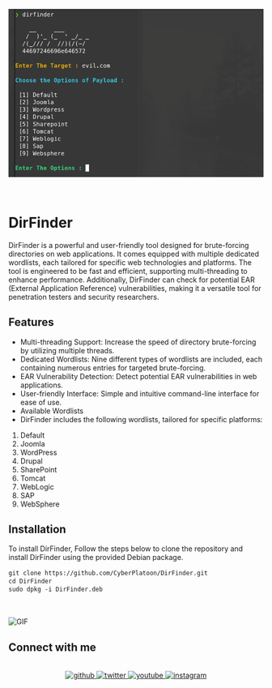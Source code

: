 
![App Screenshot](https://github.com/CyberPlatoon/DirFinder/blob/main/DirFinder.png?raw=true)

<br>

# DirFinder

DirFinder is a powerful and user-friendly tool designed for brute-forcing directories on web applications. It comes equipped with multiple dedicated wordlists, each tailored for specific web technologies and platforms. The tool is engineered to be fast and efficient, supporting multi-threading to enhance performance. Additionally, DirFinder can check for potential EAR (External Application Reference) vulnerabilities, making it a versatile tool for penetration testers and security researchers.

## Features
- Multi-threading Support: Increase the speed of directory brute-forcing by utilizing multiple threads.
- Dedicated Wordlists: Nine different types of wordlists are included, each containing numerous entries for targeted brute-forcing.
- EAR Vulnerability Detection: Detect potential EAR vulnerabilities in web applications.
- User-friendly Interface: Simple and intuitive command-line interface for ease of use.
- Available Wordlists
- DirFinder includes the following wordlists, tailored for specific platforms:

1. Default
2. Joomla
3. WordPress
4. Drupal
5. SharePoint
6. Tomcat
7. WebLogic
8. SAP
9. WebSphere


## Installation
To install DirFinder, Follow the steps below to clone the repository and install DirFinder using the provided Debian package.

```
git clone https://github.com/CyberPlatoon/DirFinder.git
cd DirFinder
sudo dpkg -i DirFinder.deb
```
<br><br>
![GIF](https://github.com/CyberPlatoon/DirFinder/blob/c4ffbbb81201cf5b612b7c2ce1e6fbb2cb29f99c/DirFinder.GIF)
<br>

## Connect with me  
<br>
<div align="center">
<a href="https://github.com/CyberPlatoon" target="_blank">
<img src=https://img.shields.io/badge/github-%2324292e.svg?&style=for-the-badge&logo=github&logoColor=white alt=github style="margin-bottom: 5px;" />
</a>
<a href="https://twitter.com/cyberplatoon" target="_blank">
<img src=https://img.shields.io/badge/twitter-%2300acee.svg?&style=for-the-badge&logo=twitter&logoColor=white alt=twitter style="margin-bottom: 5px;" />
</a>
<a href="[https://www.youtube.com/user/https://www.youtube.com/channel/UC7hLpbMVE9xSP8slvkbF2tA](https://www.youtube.com/@cyberplatoon)" target="_blank">
<img src=https://img.shields.io/badge/youtube-%23EE4831.svg?&style=for-the-badge&logo=youtube&logoColor=white alt=youtube style="margin-bottom: 5px;" />
</a>
<a href="https://instagram.com/CyberPlatoon" target="_blank">
<img src=https://img.shields.io/badge/instagram-%23000000.svg?&style=for-the-badge&logo=instagram&logoColor=white alt=instagram style="margin-bottom: 5px;" />
</a>  
</div>  
